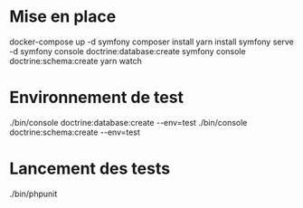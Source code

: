 # Mise en place
docker-compose up -d
symfony composer install
yarn install
symfony serve -d
symfony console doctrine:database:create
symfony console doctrine:schema:create
yarn watch

# Environnement de test
./bin/console doctrine:database:create --env=test
./bin/console doctrine:schema:create --env=test

# Lancement des tests
./bin/phpunit